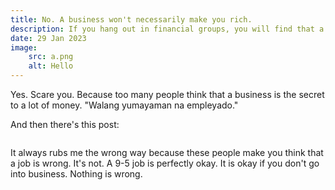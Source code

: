 ```yaml
---
title: No. A business won't necessarily make you rich.
description: If you hang out in financial groups, you will find that a sizeable portion wants you to go to business. I'm here to scare you.
date: 29 Jan 2023
image:
    src: a.png
    alt: Hello
---
```


Yes. Scare you. Because too many people think that a business is the secret to a lot of money. "Walang yumayaman na empleyado."

And then there's this post:

![]()

It always rubs me the wrong way because these people make you think that a job is wrong. It's not. A 9-5 job is perfectly okay. It is okay if you don't go into business. Nothing is wrong.
